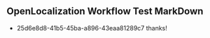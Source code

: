 ## OpenLocalization Workflow Test MarkDown
* 25d6e8d8-41b5-45ba-a896-43eaa81289c7 thanks!

<!--HONumber=Jul16_HO3-->


